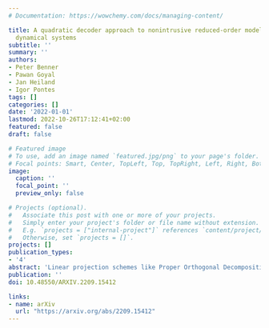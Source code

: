 ```yaml
---
# Documentation: https://wowchemy.com/docs/managing-content/

title: A quadratic decoder approach to nonintrusive reduced-order modeling of nonlinear
  dynamical systems
subtitle: ''
summary: ''
authors:
- Peter Benner
- Pawan Goyal
- Jan Heiland
- Igor Pontes
tags: []
categories: []
date: '2022-01-01'
lastmod: 2022-10-26T17:12:41+02:00
featured: false
draft: false

# Featured image
# To use, add an image named `featured.jpg/png` to your page's folder.
# Focal points: Smart, Center, TopLeft, Top, TopRight, Left, Right, BottomLeft, Bottom, BottomRight.
image:
  caption: ''
  focal_point: ''
  preview_only: false

# Projects (optional).
#   Associate this post with one or more of your projects.
#   Simply enter your project's folder or file name without extension.
#   E.g. `projects = ["internal-project"]` references `content/project/deep-learning/index.md`.
#   Otherwise, set `projects = []`.
projects: []
publication_types:
- '4'
abstract: 'Linear projection schemes like Proper Orthogonal Decomposition can efficiently reduce the dimensions of dynamical systems but are naturally limited, e.g., for convection-dominated problems. Nonlinear approaches have shown to outperform linear methods in terms of dimension reduction versus accuracy but, typically, come with a large computational overhead. In this work, we consider a quadratic reduction scheme which induces nonlinear structures that are well accessible to tensorized linear algebra routines. We discuss that nonintrusive approaches can be used to simultaneously reduce the complexity in the equations and propose an operator inference formulation that respects dynamics on nonlinear manifolds.'
publication: ''
doi: 10.48550/ARXIV.2209.15412

links:
- name: arXiv
  url: "https://arxiv.org/abs/2209.15412"
---
```


